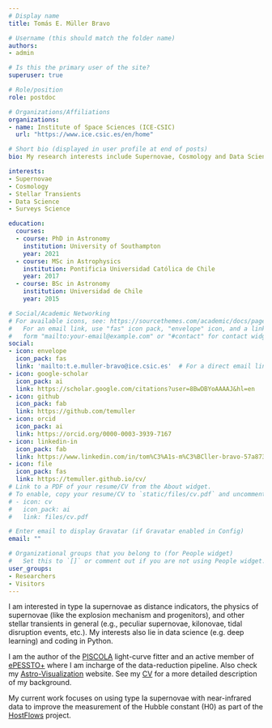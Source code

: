 ```yaml
---
# Display name
title: Tomás E. Müller Bravo

# Username (this should match the folder name)
authors:
- admin

# Is this the primary user of the site?
superuser: true

# Role/position
role: postdoc

# Organizations/Affiliations
organizations:
- name: Institute of Space Sciences (ICE-CSIC)
  url: "https://www.ice.csic.es/en/home"

# Short bio (displayed in user profile at end of posts)
bio: My research interests include Supernovae, Cosmology and Data Science.

interests:
- Supernovae
- Cosmology
- Stellar Transients
- Data Science
- Surveys Science

education:
  courses:
  - course: PhD in Astronomy
    institution: University of Southampton
    year: 2021
  - course: MSc in Astrophysics
    institution: Pontificia Universidad Católica de Chile
    year: 2017
  - course: BSc in Astronomy
    institution: Universidad de Chile
    year: 2015

# Social/Academic Networking
# For available icons, see: https://sourcethemes.com/academic/docs/page-builder/#icons
#   For an email link, use "fas" icon pack, "envelope" icon, and a link in the
#   form "mailto:your-email@example.com" or "#contact" for contact widget.
social:
- icon: envelope
  icon_pack: fas
  link: 'mailto:t.e.muller-bravo@ice.csic.es'  # For a direct email link, use "mailto:test@example.org".
- icon: google-scholar
  icon_pack: ai
  link: https://scholar.google.com/citations?user=8BwDBYoAAAAJ&hl=en
- icon: github
  icon_pack: fab
  link: https://github.com/temuller
- icon: orcid
  icon_pack: ai
  link: https://orcid.org/0000-0003-3939-7167
- icon: linkedin-in
  icon_pack: fab
  link: https://www.linkedin.com/in/tom%C3%A1s-m%C3%BCller-bravo-57a8731a9/
- icon: file
  icon_pack: fas
  link: https://temuller.github.io/cv/
# Link to a PDF of your resume/CV from the About widget.
# To enable, copy your resume/CV to `static/files/cv.pdf` and uncomment the lines below.
# - icon: cv
#   icon_pack: ai
#   link: files/cv.pdf

# Enter email to display Gravatar (if Gravatar enabled in Config)
email: ""

# Organizational groups that you belong to (for People widget)
#   Set this to `[]` or comment out if you are not using People widget.
user_groups:
- Researchers
- Visitors
---
```


I am interested in type Ia supernovae as distance indicators, the physics of supernovae (like the explosion mechanism and progenitors), and other stellar transients in general (e.g., peculiar supernovae, kilonovae, tidal disruption events, etc.). My interests also lie in data science (e.g. deep learning) and coding in Python. 

I am the author of the [PISCOLA](https://github.com/temuller/piscola/) light-curve fitter and an active member of [ePESSTO+](https://www.pessto.org/) where I am incharge of the data-reduction pipeline. Also check my [Astro-Visualization](https://temuller.github.io/astro-visualization/) website. See my [CV](https://temuller.github.io/cv/) for a more detailed description of my background.

My current work focuses on using type Ia supernovae with near-infrared data to improve the measurement of the Hubble constant (H0) as part of the [HostFlows](https://hostflows.github.io/) project.
